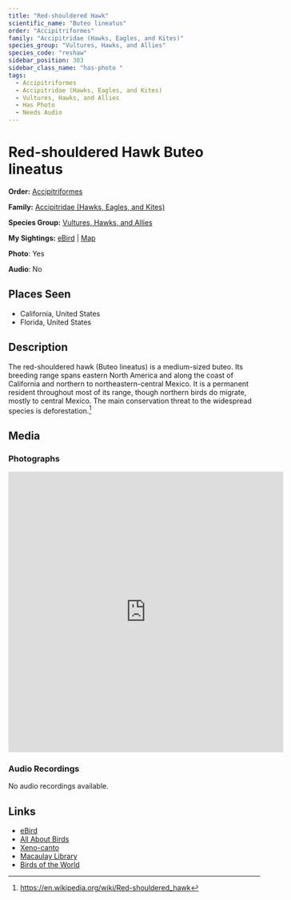 ```yaml
---
title: "Red-shouldered Hawk"
scientific_name: "Buteo lineatus"
order: "Accipitriformes"
family: "Accipitridae (Hawks, Eagles, and Kites)"
species_group: "Vultures, Hawks, and Allies"
species_code: "reshaw"
sidebar_position: 303
sidebar_class_name: "has-photo "
tags: 
  - Accipitriformes
  - Accipitridae (Hawks, Eagles, and Kites)
  - Vultures, Hawks, and Allies
  - Has Photo
  - Needs Audio
---
```


# Red-shouldered Hawk <span className='sci_name'>Buteo lineatus</span>

**Order:** [Accipitriformes](/tags/accipitriformes)

**Family:** [Accipitridae (Hawks, Eagles, and Kites)](/tags/accipitridae-hawks-eagles-and-kites)

**Species Group:** [Vultures, Hawks, and Allies](/tags/vultures-hawks-and-allies)

**My Sightings:** [eBird](https://ebird.org/lifelist?r=world&time=life&spp=reshaw) | [Map](/map?species_code=reshaw)

**Photo**: Yes 

**Audio**: No

## Places Seen

* California, United States
* Florida, United States

## Description
The red-shouldered hawk (Buteo lineatus) is a medium-sized buteo. Its breeding range spans eastern North America and along the coast of California and northern to northeastern-central Mexico. It is a permanent resident throughout most of its range, though northern birds do migrate, mostly to central Mexico. The main conservation threat to the widespread species is deforestation.[^1]

[^1]: https://en.wikipedia.org/wiki/Red-shouldered_hawk

## Media
### Photographs
<iframe src="https://macaulaylibrary.org/asset/627868402/embed" width="550" height="560" frameborder="0" allowfullscreen></iframe>

### Audio Recordings
No audio recordings available.

## Links
* [eBird](https://ebird.org/species/reshaw) 
* [All About Birds](https://www.allaboutbirds.org/guide/reshaw) 
* [Xeno-canto](https://www.xeno-canto.org/species/buteo-lineatus) 
* [Macaulay Library](https://search.macaulaylibrary.org/catalog?taxonCode=reshaw&sort=rating_rank_desc)
* [Birds of the World](https://birdsoftheworld.org/bow/species/reshaw)
